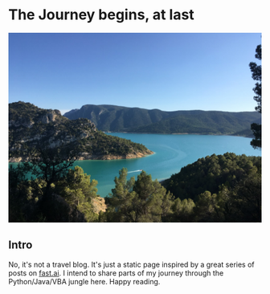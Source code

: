 # The Journey begins, at last

![journey](images/aragonian_mountains.JPG)

## Intro

No, it's not a travel blog. It's just a static page inspired by a great series of posts on [fast.ai](https://www.fast.ai/2020/01/20/blog_overview/ "go to fast.ai blogpost"). I intend to share parts of my journey through the Python/Java/VBA jungle here. Happy reading.
